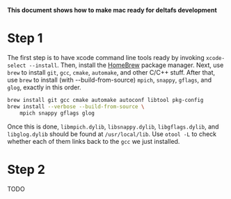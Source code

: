 **This document shows how to make mac ready for deltafs development**

# Step 1

The first step is to have xcode command line tools ready by invoking `xcode-select --install`. Then, install the [HomeBrew](https://brew.sh/) package manager. Next, use `brew` to install `git`, `gcc`, `cmake`, `automake`, and other C/C++ stuff. After that, use `brew` to install (with --build-from-source) `mpich`, `snappy`, `gflags`, and `glog`, exactly in this order.

```bash
brew install git gcc cmake automake autoconf libtool pkg-config
brew install --verbose --build-from-source \
    mpich snappy gflags glog
```

Once this is done, `libmpich.dylib`, `libsnappy.dylib`, `libgflags.dylib`, and `libglog.dylib` should be found at `/usr/local/lib`. Use `otool -L` to check whether each of them links back to the `gcc` we just installed.

# Step 2

TODO
